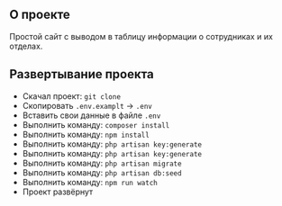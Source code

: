 ## О проекте

Простой сайт с выводом в таблицу информации о сотрудниках и их отделах.

## Развертывание проекта

- Скачал проект: ```git clone```
- Скопировать ```.env.examplt``` -> ```.env``` 
- Вставить свои данные в файле ```.env```
- Выполнить команду: ```composer install```
- Выполнить команду: ```npm install```
- Выполнить команду: ```php artisan key:generate```
- Выполнить команду: ```php artisan key:generate```
- Выполнить команду: ```php artisan migrate```
- Выполнить команду: ```php artisan db:seed```
- Выполнить команду: ```npm run watch```
- Проект развёрнут
